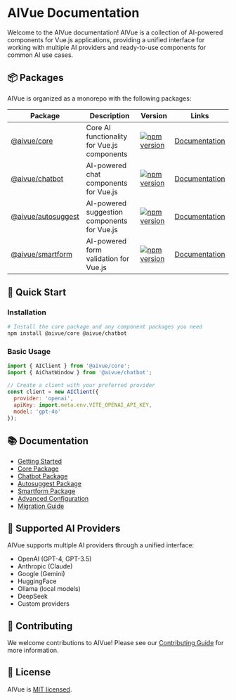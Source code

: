 # AIVue Documentation

Welcome to the AIVue documentation! AIVue is a collection of AI-powered components for Vue.js applications, providing a unified interface for working with multiple AI providers and ready-to-use components for common AI use cases.

## 📦 Packages

AIVue is organized as a monorepo with the following packages:

| Package | Description | Version | Links |
|---------|-------------|---------|-------|
| [@aivue/core](https://www.npmjs.com/package/@aivue/core) | Core AI functionality for Vue.js components | [![npm version](https://img.shields.io/npm/v/@aivue/core.svg?style=flat-square)](https://www.npmjs.com/package/@aivue/core) | [Documentation](https://github.com/reachbrt/vueai/wiki/Core) |
| [@aivue/chatbot](https://www.npmjs.com/package/@aivue/chatbot) | AI-powered chat components for Vue.js | [![npm version](https://img.shields.io/npm/v/@aivue/chatbot.svg?style=flat-square)](https://www.npmjs.com/package/@aivue/chatbot) | [Documentation](https://github.com/reachbrt/vueai/wiki/Chatbot) |
| [@aivue/autosuggest](https://www.npmjs.com/package/@aivue/autosuggest) | AI-powered suggestion components for Vue.js | [![npm version](https://img.shields.io/npm/v/@aivue/autosuggest.svg?style=flat-square)](https://www.npmjs.com/package/@aivue/autosuggest) | [Documentation](https://github.com/reachbrt/vueai/wiki/Autosuggest) |
| [@aivue/smartform](https://www.npmjs.com/package/@aivue/smartform) | AI-powered form validation for Vue.js | [![npm version](https://img.shields.io/npm/v/@aivue/smartform.svg?style=flat-square)](https://www.npmjs.com/package/@aivue/smartform) | [Documentation](https://github.com/reachbrt/vueai/wiki/Smartform) |

## 🚀 Quick Start

### Installation

```bash
# Install the core package and any component packages you need
npm install @aivue/core @aivue/chatbot
```

### Basic Usage

```javascript
import { AIClient } from '@aivue/core';
import { AiChatWindow } from '@aivue/chatbot';

// Create a client with your preferred provider
const client = new AIClient({
  provider: 'openai',
  apiKey: import.meta.env.VITE_OPENAI_API_KEY,
  model: 'gpt-4o'
});
```

## 📚 Documentation

- [Getting Started](https://github.com/reachbrt/vueai/wiki/Getting-Started)
- [Core Package](https://github.com/reachbrt/vueai/wiki/Core)
- [Chatbot Package](https://github.com/reachbrt/vueai/wiki/Chatbot)
- [Autosuggest Package](https://github.com/reachbrt/vueai/wiki/Autosuggest)
- [Smartform Package](https://github.com/reachbrt/vueai/wiki/Smartform)
- [Advanced Configuration](https://github.com/reachbrt/vueai/wiki/Advanced-Configuration)
- [Migration Guide](https://github.com/reachbrt/vueai/wiki/Migration-Guide)

## 🧠 Supported AI Providers

AIVue supports multiple AI providers through a unified interface:

- OpenAI (GPT-4, GPT-3.5)
- Anthropic (Claude)
- Google (Gemini)
- HuggingFace
- Ollama (local models)
- DeepSeek
- Custom providers

## 🤝 Contributing

We welcome contributions to AIVue! Please see our [Contributing Guide](https://github.com/reachbrt/vueai/wiki/Contributing) for more information.

## 📄 License

AIVue is [MIT licensed](https://github.com/reachbrt/vueai/blob/main/LICENSE).

